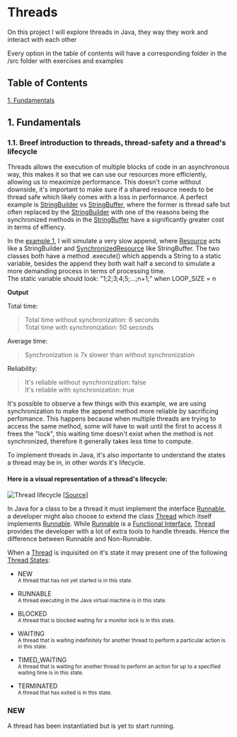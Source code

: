 # Threads

On this project I will explore threads in Java, they way they work and interact with each other

Every option in the table of contents will have a corresponding folder in the /src folder with exercises and examples

## Table of Contents  
[1. Fundamentals](#fundamentals)  

<a name="fundamentals"/>

## 1. Fundamentals

### 1.1. Breef introduction to threads, thread-safety and a thread's lifecycle

Threads allows the execution of multiple blocks of code in an asynchronous way, this makes it so that we can use our resources more efficiently, allowing us to meaximize performance. This doesn't come without downside, it's important to make sure if a shared resource needs to be thread safe which likely comes with a loss in performance. A perfect example is [StringBuilder](https://docs.oracle.com/javase/7/docs/api/java/lang/StringBuilder.html) vs [StringBuffer](https://docs.oracle.com/javase/7/docs/api/java/lang/StringBuffer.html), where the former is thread safe but often replaced by the [StringBuilder](https://docs.oracle.com/javase/7/docs/api/java/lang/StringBuilder.html) with one of the reasons being the synchronized methods in the [StringBuffer](https://docs.oracle.com/javase/7/docs/api/java/lang/StringBuffer.html) have a significantly greater cost in terms of effiency.

In the [example 1](https://github.com/accmaia/Threads/tree/master/src/fundamentals/examples/one), I will simulate a very slow append, where [Resource](https://github.com/accmaia/Threads/blob/master/src/fundamentals/examples/one/Resource.java) acts like a StringBuilder and [SynchronizedResource](https://github.com/accmaia/Threads/blob/master/src/fundamentals/examples/one/SynchronizedResource.java) like StringBuffer. The two classes both have a method .execute() which appends a String to a static variable, besides the append they both wait half a second to simulate a more demanding process in terms of processing time.  
The static variable should look: "1;2;3;4;5;...;n+1;" when LOOP_SIZE = n

**Output**

Total time:
>Total time without synchronization: 6 seconds  
Total time with synchronization: 50 seconds

Average time:
>Synchronization is 7x slower than without synchronization  

Reliability:
>It's reliable without synchronization: false  
It's reliable with synchronization: true

It's possible to observe a few things with this example, we are using synchronization to make the append method more reliable by sacrificing perfomance. This happens because when multiple threads are trying to access the same method, some will have to wait until the first to access it frees the "lock", this waiting time doesn't exist when the method is not synchronized, therefore it generally takes less time to compute.

To implement threads in Java, it's also importante to understand the states a thread may be in, in other words it's lifecycle.

#### Here is a visual representation of a thread's lifecycle:


![Thread lifecycle](https://www.baeldung.com/wp-content/uploads/2018/02/Life_cycle_of_a_Thread_in_Java.jpg)
[[Source]](https://www.baeldung.com/java-thread-lifecycle)

In Java for a class to be a thread it must implement the interface [Runnable](https://docs.oracle.com/javase/7/docs/api/java/lang/Runnable.html), a developer might also choose to extend the class [Thread](https://docs.oracle.com/javase/7/docs/api/java/lang/Thread.html) which itself implements [Runnable](https://docs.oracle.com/javase/7/docs/api/java/lang/Runnable.html). While [Runnable](https://docs.oracle.com/javase/7/docs/api/java/lang/Runnable.html) is a [Functional Interface](https://docs.oracle.com/javase/8/docs/api/index.html?java/lang/FunctionalInterface.html), [Thread](https://docs.oracle.com/javase/7/docs/api/java/lang/Thread.html) provides the developer with a lot of extra tools to handle threads. Hence the difference between Runnable and Non-Runnable.

When a [Thread](https://docs.oracle.com/javase/7/docs/api/java/lang/Thread.html) is inquisited on it's state it may present one of the following [Thread States](https://docs.oracle.com/javase/7/docs/api/java/lang/Thread.State.html):  
* NEW  
<sub>A thread that has not yet started is in this state.<sub/>  
  
* RUNNABLE  
<sub>A thread executing in the Java virtual machine is in this state.<sub/>  
  
* BLOCKED  
<sub>A thread that is blocked waiting for a monitor lock is in this state.<sub/>  
  
* WAITING  
<sub>A thread that is waiting indefinitely for another thread to perform a particular action is in this state.<sub/>  
  
* TIMED_WAITING  
<sub>A thread that is waiting for another thread to perform an action for up to a specified waiting time is in this state.<sub/>  
  
* TERMINATED  
<sub>A thread that has exited is in this state.<sub/>  
  
### NEW
A thread has been instantiatied but is yet to start running. 

